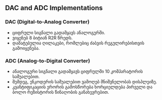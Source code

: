 ## DAC and ADC Implementations

### DAC (Digital-to-Analog Converter)  
- ციფრული სიგნალი გადამყავს ანალოგურში.  
- ვიყენებ 8 ბიტიან R2R წრედს.  
- დამატებულია ღილაკები, რომლებიც ძაბვის რეგულირებისთვის გამოიყენება.

### ADC (Analog-to-Digital Converter)  
- ანალოგური სიგნალი გადამყავს ციფრულში 10 კომპარატორის საშუალებით.  
- შემდეგ, ენკოდერის საშუალებით ვამოღებ მნიშვნელობას დისპლეიზე.  
- კვანტიფიკაციის ერორის გამოსწორება ხორციელდება პირველი და ბოლო რეზისტორის წინაღობის განახევრებით.
